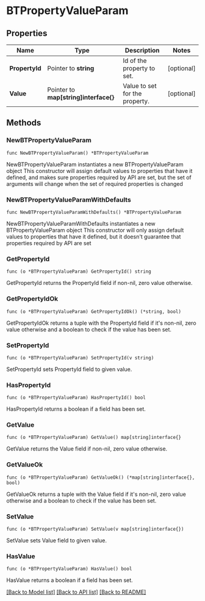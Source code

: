 # BTPropertyValueParam

## Properties

Name | Type | Description | Notes
------------ | ------------- | ------------- | -------------
**PropertyId** | Pointer to **string** | Id of the property to set. | [optional] 
**Value** | Pointer to **map[string]interface{}** | Value to set for the property. | [optional] 

## Methods

### NewBTPropertyValueParam

`func NewBTPropertyValueParam() *BTPropertyValueParam`

NewBTPropertyValueParam instantiates a new BTPropertyValueParam object
This constructor will assign default values to properties that have it defined,
and makes sure properties required by API are set, but the set of arguments
will change when the set of required properties is changed

### NewBTPropertyValueParamWithDefaults

`func NewBTPropertyValueParamWithDefaults() *BTPropertyValueParam`

NewBTPropertyValueParamWithDefaults instantiates a new BTPropertyValueParam object
This constructor will only assign default values to properties that have it defined,
but it doesn't guarantee that properties required by API are set

### GetPropertyId

`func (o *BTPropertyValueParam) GetPropertyId() string`

GetPropertyId returns the PropertyId field if non-nil, zero value otherwise.

### GetPropertyIdOk

`func (o *BTPropertyValueParam) GetPropertyIdOk() (*string, bool)`

GetPropertyIdOk returns a tuple with the PropertyId field if it's non-nil, zero value otherwise
and a boolean to check if the value has been set.

### SetPropertyId

`func (o *BTPropertyValueParam) SetPropertyId(v string)`

SetPropertyId sets PropertyId field to given value.

### HasPropertyId

`func (o *BTPropertyValueParam) HasPropertyId() bool`

HasPropertyId returns a boolean if a field has been set.

### GetValue

`func (o *BTPropertyValueParam) GetValue() map[string]interface{}`

GetValue returns the Value field if non-nil, zero value otherwise.

### GetValueOk

`func (o *BTPropertyValueParam) GetValueOk() (*map[string]interface{}, bool)`

GetValueOk returns a tuple with the Value field if it's non-nil, zero value otherwise
and a boolean to check if the value has been set.

### SetValue

`func (o *BTPropertyValueParam) SetValue(v map[string]interface{})`

SetValue sets Value field to given value.

### HasValue

`func (o *BTPropertyValueParam) HasValue() bool`

HasValue returns a boolean if a field has been set.


[[Back to Model list]](../README.md#documentation-for-models) [[Back to API list]](../README.md#documentation-for-api-endpoints) [[Back to README]](../README.md)


